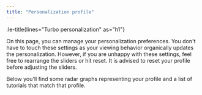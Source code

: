 ```yaml
---
title: "Personalization profile"
---
```


:le-title{lines="Turbo personalization" as="h1"}

<section class="max-w-3xl text-xl">
<p>On this page, you can manage your personalization preferences. You don't have to touch these settings as your viewing behavior organically updates the personalization. However, if you are unhappy with these settings, feel free to rearrange the sliders or hit reset. It is advised to reset your profile before adjusting the sliders.</p>
<p>Below you'll find some radar graphs representing your profile and a list of tutorials that match that profile.</p>
</section>
